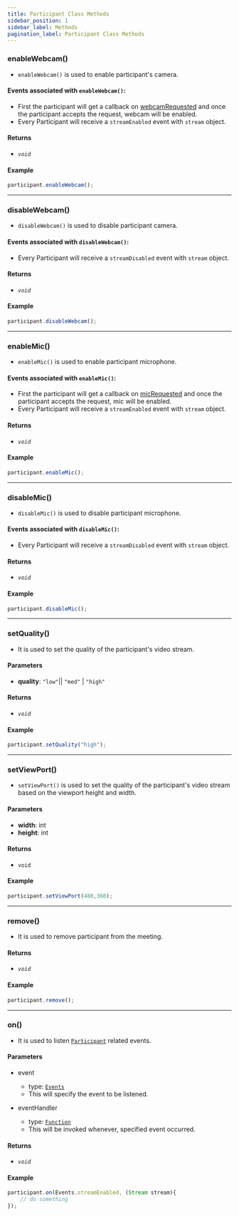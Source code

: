 ```yaml
---
title: Participant Class Methods
sidebar_position: 1
sidebar_label: Methods
pagination_label: Participant Class Methods
---
```


<div class="sdk-api-ref-only-h4">

### enableWebcam()

- `enableWebcam()` is used to enable participant's camera.

#### Events associated with `enableWebcam()`:

- First the participant will get a callback on [webcamRequested](../meeting-class/events#webcamrequested) and once the participant accepts the request, webcam will be enabled.
- Every Participant will receive a `streamEnabled` event with `stream` object.

#### Returns

- _`void`_

#### Example

```js
participant.enableWebcam();
```

---

### disableWebcam()

- `disableWebcam()` is used to disable participant camera.

#### Events associated with `disableWebcam()`:

- Every Participant will receive a `streamDisabled` event with `stream` object.

#### Returns

- _`void`_

#### Example

```js
participant.disableWebcam();
```

---

### enableMic()

- `enableMic()` is used to enable participant microphone.

#### Events associated with `enableMic()`:

- First the participant will get a callback on [micRequested](../meeting-class/events#micrequested) and once the participant accepts the request, mic will be enabled.
- Every Participant will receive a `streamEnabled` event with `stream` object.

#### Returns

- _`void`_

#### Example

```js
participant.enableMic();
```

---

### disableMic()

- `disableMic()` is used to disable participant microphone.

#### Events associated with `disableMic()`:

- Every Participant will receive a `streamDisabled` event with `stream` object.

#### Returns

- _`void`_

#### Example

```js
participant.disableMic();
```

---

### setQuality()

- It is used to set the quality of the participant's video stream.

#### Parameters

- **quality**: `"low"`|| `"med"` | `"high"`

#### Returns

- _`void`_

#### Example

```js
participant.setQuality("high");
```

---

### setViewPort()

- `setViewPort()` is used to set the quality of the participant's video stream based on the viewport height and width.

#### Parameters

- **width**: int
- **height**: int

#### Returns

- `void`

#### Example

```js
participant.setViewPort(480,360);
```
---


### remove()

- It is used to remove participant from the meeting.

#### Returns

- _`void`_

#### Example

```js
participant.remove();
```

---

### on()

- It is used to listen [`Participant`](introduction) related events.

#### Parameters

- event

  - type: [`Events`](events)
  - This will specify the event to be listened.

- eventHandler
  - type: [`Function`](https://api.dart.dev/stable/2.15.1/dart-core/Function-class.html)
  - This will be invoked whenever, specified event occurred.

#### Returns

- _`void`_

#### Example

```js
participant.on(Events.streamEnabled, (Stream stream){
    // do something
});
```

</div>
